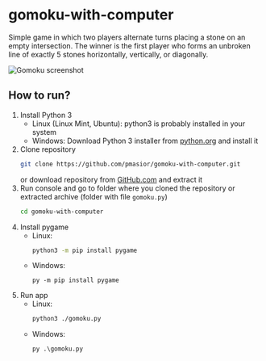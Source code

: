 # gomoku-with-computer
Simple game in which two players alternate turns placing a stone on an empty intersection. The winner is the first player who forms an unbroken line of exactly 5 stones horizontally, vertically, or diagonally.

![Gomoku screenshot](https://pmasior.github.io/images/gomoku-with-computer.png)

## How to run?
1. Install Python 3
	* Linux (Linux Mint, Ubuntu): python3 is probably installed in your system
	* Windows: Download Python 3 installer from [python.org](https://www.python.org/downloads/) and install it
2. Clone repository
    ```bash
    git clone https://github.com/pmasior/gomoku-with-computer.git
    ```
    or download repository from [GitHub.com](https://github.com/pmasior/gomoku-with-computer/archive/refs/heads/master.zip) and extract it
3. Run console and go to folder where you cloned the repository or extracted archive (folder with file `gomoku.py`)
    ```bash
    cd gomoku-with-computer
    ```
3. Install pygame
    * Linux:
      ```bash
      python3 -m pip install pygame
      ```
    * Windows:
      ```batch
      py -m pip install pygame
      ```
4. Run app
    * Linux:
      ```bash
      python3 ./gomoku.py
      ```
    * Windows:  
      ```batch
      py .\gomoku.py
      ```
